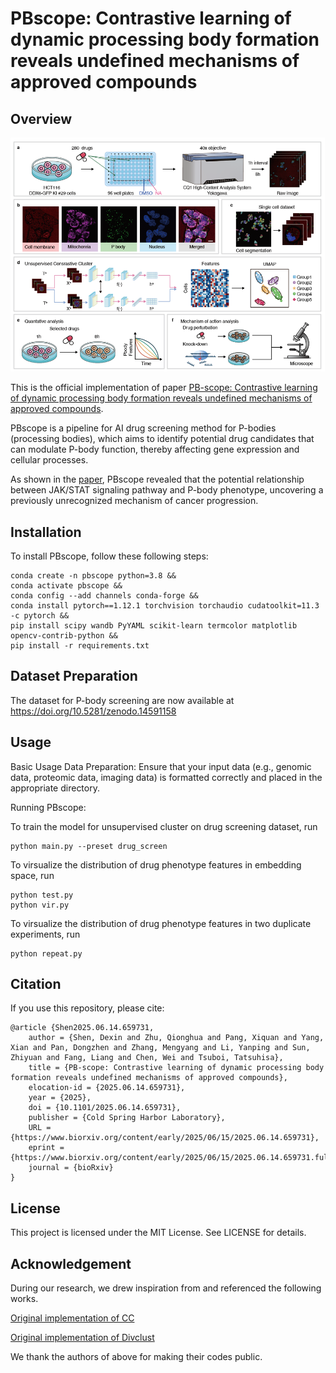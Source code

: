 # PBscope: Contrastive learning of dynamic processing body formation reveals undefined mechanisms of approved compounds

## Overview
![Framework of PBscope](https://github.com/todhc22skjicea/PB-scope/blob/main/PBscope/asset/PBscope.png)

This is the official implementation of paper [PB-scope: Contrastive learning of dynamic processing body formation reveals undefined mechanisms of approved compounds](https://www.biorxiv.org/content/10.1101/2025.06.14.659731v1).



PBscope is a pipeline for AI drug screening method for P-bodies (processing bodies), which aims to identify potential drug candidates that can modulate P-body function, thereby affecting gene expression and cellular processes.

As shown in the [paper](https://www.biorxiv.org/content/10.1101/2025.06.14.659731v1), PBscope revealed that the potential relationship between JAK/STAT signaling pathway and P-body phenotype, uncovering a previously unrecognized mechanism of cancer progression.


## Installation
To install PBscope, follow these following steps:

```
conda create -n pbscope python=3.8 &&
conda activate pbscope &&
conda config --add channels conda-forge &&
conda install pytorch==1.12.1 torchvision torchaudio cudatoolkit=11.3 -c pytorch &&
pip install scipy wandb PyYAML scikit-learn termcolor matplotlib opencv-contrib-python &&
pip install -r requirements.txt
```

## Dataset Preparation
The dataset for P-body screening are now available at https://doi.org/10.5281/zenodo.14591158

## Usage

Basic Usage
Data Preparation:
Ensure that your input data (e.g., genomic data, proteomic data, imaging data) is formatted correctly and placed in the appropriate directory.

Running PBscope:

To train the model for unsupervised cluster on drug screening dataset, run
```
python main.py --preset drug_screen
```
To virsualize the distribution of drug phenotype features in embedding space, run
```
python test.py
python vir.py
```
To virsualize the distribution of drug phenotype features in two duplicate experiments, run
```
python repeat.py
```

## Citation
If you use this repository, please cite:
```
@article {Shen2025.06.14.659731,
	author = {Shen, Dexin and Zhu, Qionghua and Pang, Xiquan and Yang, Xian and Pan, Dongzhen and Zhang, Mengyang and Li, Yanping and Sun, Zhiyuan and Fang, Liang and Chen, Wei and Tsuboi, Tatsuhisa},
	title = {PB-scope: Contrastive learning of dynamic processing body formation reveals undefined mechanisms of approved compounds},
	elocation-id = {2025.06.14.659731},
	year = {2025},
	doi = {10.1101/2025.06.14.659731},
	publisher = {Cold Spring Harbor Laboratory},
	URL = {https://www.biorxiv.org/content/early/2025/06/15/2025.06.14.659731},
	eprint = {https://www.biorxiv.org/content/early/2025/06/15/2025.06.14.659731.full.pdf},
	journal = {bioRxiv}
}
```

## License

This project is licensed under the MIT License. See LICENSE for details.

## Acknowledgement

During our research, we drew inspiration from and referenced the following works. 

[Original implementation of CC](https://github.com/Yunfan-Li/Contrastive-Clustering)

[Original implementation of Divclust](https://github.com/ManiadisG/DivClust)

We thank the authors of above for making their codes public.
